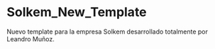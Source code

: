 # Solkem_New_Template
Nuevo template para la empresa Solkem desarrollado totalmente por Leandro Muñoz.
